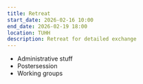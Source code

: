```yaml
---
title: Retreat
start_date: 2026-02-16 10:00
end_date: 2026-02-19 18:00
location: TUHH
description: Retreat for detailed exchange
---
```


* Administrative stuff
* Postersession
* Working groups

